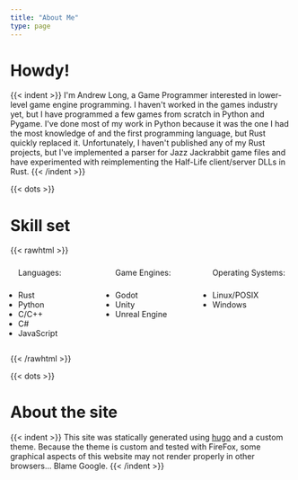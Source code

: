 ```yaml
---
title: "About Me"
type: page
---
```


# Howdy!
{{< indent >}}
I'm Andrew Long, a Game Programmer interested in lower-level game engine programming. I haven't worked in the games industry yet, but I have programmed a few games from scratch in Python and Pygame. I've done most of my work in Python because it was the one I had the most knowledge of and the first programming language, but Rust quickly replaced it. Unfortunately, I haven't published any of my Rust projects, but I've implemented a parser for Jazz Jackrabbit game files and have experimented with reimplementing the Half-Life client/server DLLs in Rust.
{{< /indent >}}

{{< dots >}}

# Skill set

{{< rawhtml >}}

<style>
.skill-container {
    --border-radius: .5em;
    --border-width: .1em;
    --border-style: solid;
    --border-color: var(--text-color-20);
    
    --text-padding: .5em;
    --skill-bkg: var(--bg-color-70);

    display: flex;
    justify-content: space-between;
    flex-grow: 1;
    flex-wrap: wrap;
    flex-shrink: 0;
    margin-bottom: var(--gen-bottom-padding);
}

.skill-subsection {
    min-width: 28%;
    background-color: var(--skill-bkg);
    margin: .5em;
    border: var(--border-width) var(--border-style) var(--border-color);
    border-radius: var(--border-radius);
}

.skill-subsection > .blog-head-2-wrapper {
    display: flex;
    flex: 1 1;
    width: 100%;
    border-bottom: var(--border-width) var(--border-style) var(--border-color);
}

.skill-subsection > .blog-head-2-wrapper > head2 {
    padding-left: var(--text-padding);
    padding-right: var(--text-padding);
    padding-top: calc(var(--text-padding) / 4);
    padding-bottom: calc(var(--text-padding) / 4);
}

.skill-subsection > ul {
    padding: var(--text-padding);
}
</style>

<div class="skill-container">
    <div class="skill-subsection">
        <div class="blog-head-2-wrapper">
	    <head2 class="blog-head-2">Languages:</head2>
        </div>
        <ul>
            <li>Rust</li>
            <li>Python</li>
            <li>C/C++</li>
            <li>C#</li>
            <li>JavaScript</li>
        </ul>
    </div>
    <div class="skill-subsection">
        <div class="blog-head-2-wrapper">
            <head2 class="blog-head-2">Game Engines:</head2>
        </div>
        <ul>
            <li>Godot</li>
            <li>Unity</li>
            <li>Unreal Engine</li>
        </ul>
    </div>
    <div class="skill-subsection">
        <div class="blog-head-2-wrapper">
            <head2 class="blog-head-2">Operating Systems:</head2>
        </div>
        <ul>
            <li>Linux/POSIX</li>
            <li>Windows</li>
        </ul>
    </div>
</div>
{{< /rawhtml >}}

{{< dots >}}

# About the site
{{< indent >}}
This site was statically generated using [hugo](https://gohugo.io/) and a custom theme. Because the theme is custom and tested with FireFox, some graphical aspects of this website may not render properly in other browsers... Blame Google.
{{< /indent >}}
